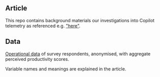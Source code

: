 ## Article

This repo contains background materials our investigations into Copilot telemetry as referenced e.g. ["here"](https://doi.org/10.1145/3520312.3534864).

## Data

[Operational data](./copilot_productivity_data.csv) of survey respondents, anonymised, with aggregate perceived productivity scores. 

Variable names and meanings are explained in the article.

